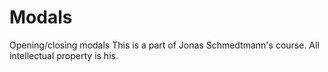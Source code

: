 # Modals
Opening/closing modals
This is a part of Jonas Schmedtmann's course. All intellectual property is his.
